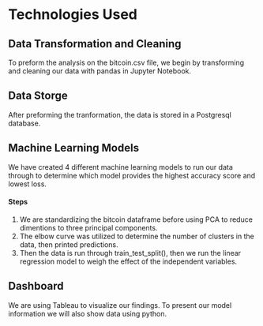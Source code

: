 # Technologies Used

## Data Transformation and Cleaning
To preform the analysis on the bitcoin.csv file, we begin by transforming and cleaning our data with pandas in Jupyter Notebook.

## Data Storge
After preforming the tranformation, the data is stored in a Postgresql database.


## Machine Learning Models
We have created 4 different machine learning models to run our data through to determine which model provides the highest accuracy score and lowest loss.

#### Steps
1. We are standardizing the bitcoin dataframe before using PCA to reduce dimentions to three principal components.
2. The elbow curve was utilized to determine the number of clusters in the data, then printed predictions.
3. Then the data is run through train_test_split(), then we run the linear regression model to weigh the effect of the independent variables.

## Dashboard
We are using Tableau to visualize our findings.
To present our model information we will also show data using python.
